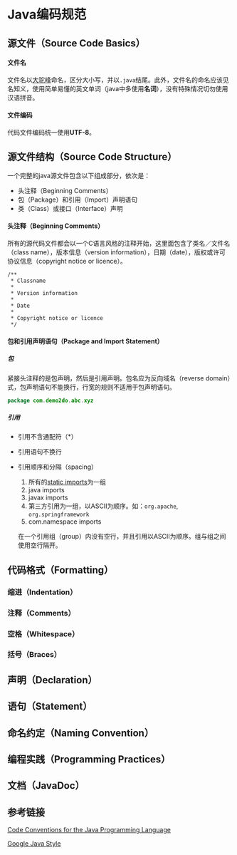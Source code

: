 # Java编码规范

## 源文件（Source Code Basics）

#### 文件名

文件名以[大驼峰](http://baike.baidu.com/view/1165629.htm)命名，区分大小写，并以`.java`结尾。此外，文件名的命名应该见名知义，使用简单易懂的英文单词（java中多使用**名词**），没有特殊情况切勿使用汉语拼音。

#### 文件编码

代码文件编码统一使用**UTF-8**。

## 源文件结构（Source Code Structure）

一个完整的java源文件包含以下组成部分，依次是：

- 头注释（Beginning Comments）
- 包（Package）和引用（Import）声明语句
- 类（Class）或接口（Interface）声明

#### 头注释（Beginning Comments）

所有的源代码文件都会以一个C语言风格的注释开始，这里面包含了类名／文件名（class name），版本信息（version information），日期（date），版权或许可协议信息（copyright notice or licence）。

```
/**
 * Classname
 *
 * Version information
 *
 * Date
 *
 * Copyright notice or licence
 */
```

#### 包和引用声明语句（Package and Import Statement）

##### 包

紧接头注释的是包声明，然后是引用声明。包名应为反向域名（reverse domain）式，包声明语句不能换行，行宽的规则不适用于包声明语句。

```java
package com.demo2do.abc.xyz
```

##### 引用

- 引用不含通配符（*）

- 引用语句不换行

- 引用顺序和分隔（spacing）

    1. 所有的[static imports](https://en.wikipedia.org/wiki/Static_import)为一组
    2. java imports
    3. javax imports
    4. 第三方引用为一组，以ASCII为顺序。如：`org.apache`, `org.springframework`
    5. com.namespace imports

    在一个引用组（group）内没有空行，并且引用以ASCII为顺序。组与组之间使用空行隔开。

## 代码格式（Formatting）

### 缩进（Indentation）

### 注释（Comments）

### 空格（Whitespace）

### 括号（Braces）

## 声明（Declaration）

## 语句（Statement）

## 命名约定（Naming Convention）

## 编程实践（Programming Practices）

## 文档（JavaDoc）

## 参考链接

[Code Conventions for the Java Programming Language](http://www.oracle.com/technetwork/java/javase/documentation/codeconvtoc-136057.html)

[Google Java Style](https://google.github.io/styleguide/javaguide.html)